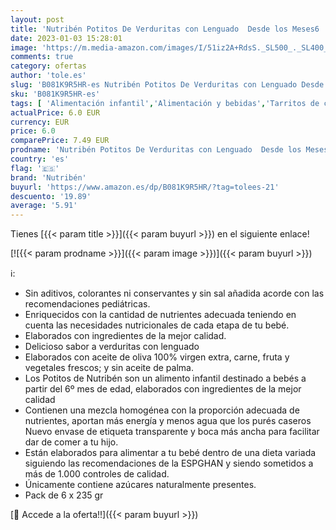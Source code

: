 ```yaml
---
layout: post
title: 'Nutribén Potitos De Verduritas con Lenguado  Desde los Meses6   Pack de 6 x 235 gr'
date: 2023-01-03 15:28:01
image: 'https://m.media-amazon.com/images/I/51iz2A+RdsS._SL500_._SL400_.jpg'
comments: true
category: ofertas
author: 'tole.es'
slug: 'B081K9R5HR-es Nutribén Potitos De Verduritas con Lenguado Desde los...'
sku: 'B081K9R5HR-es'
tags: [ 'Alimentación infantil','Alimentación y bebidas','Tarritos de carne y pescado para bebé','Tarritos, purés y postres para bebé','nutribén','🇪🇸', ]
actualPrice: 6.0 EUR
currency: EUR
price: 6.0
comparePrice: 7.49 EUR
prodname: 'Nutribén Potitos De Verduritas con Lenguado  Desde los Meses6   Pack de 6 x 235 gr'
country: 'es'
flag: '🇪🇸'
brand: 'Nutribén'
buyurl: 'https://www.amazon.es/dp/B081K9R5HR/?tag=tolees-21'
descuento: '19.89'
average: '5.91'
---
```


Tienes [{{< param title >}}]({{< param buyurl >}}) en el siguiente enlace!

[![{{< param prodname >}}]({{< param image >}})]({{< param buyurl >}})

ℹ️:

- Sin aditivos, colorantes ni conservantes y sin sal añadida acorde con las recomendaciones pediátricas.
- Enriquecidos con la cantidad de nutrientes adecuada teniendo en cuenta las necesidades nutricionales de cada etapa de tu bebé.
- Elaborados con ingredientes de la mejor calidad.
- Delicioso sabor a verduritas con lenguado
- Elaborados con aceite de oliva 100% virgen extra, carne, fruta y vegetales frescos; y sin aceite de palma.
- Los Potitos de Nutribén son un alimento infantil destinado a bebés a partir del 6º mes de edad, elaborados con ingredientes de la mejor calidad
- Contienen una mezcla homogénea con la proporción adecuada de nutrientes, aportan más energía y menos agua que los purés caseros Nuevo envase de etiqueta transparente y boca más ancha para facilitar dar de comer a tu hijo.
- Están elaborados para alimentar a tu bebé dentro de una dieta variada siguiendo las recomendaciones de la ESPGHAN y siendo sometidos a más de 1.000 controles de calidad.
- Únicamente contiene azúcares naturalmente presentes.
- Pack de 6 x 235 gr

[🛒 Accede a la oferta!!]({{< param buyurl >}})
